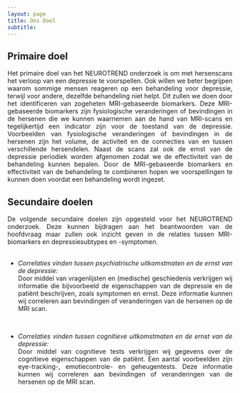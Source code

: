 ```yaml
---
layout: page
title: Ons Doel
subtitle:
---
```


<h2> Primaire doel </h2>

<div align="justify">
Het primaire doel van het NEUROTREND onderzoek is om met hersenscans het verloop van een depressie te voorspellen. Ook willen we beter begrijpen waarom sommige mensen reageren op een behandeling voor depressie, terwijl voor andere, dezelfde behandeling niet helpt. Dit zullen we doen door het identificeren van zogeheten MRI-gebaseerde biomarkers. Deze MRI-gebaseerde biomarkers zijn fysiologische veranderingen of bevindingen in de hersenen die we kunnen waarnemen aan de hand van MRI-scans en tegelijkertijd een indicator zijn voor de toestand van de depressie. Voorbeelden van fysiologische veranderingen of bevindingen in de hersenen zijn het volume, de activiteit en de connecties van en tussen verschillende hersendelen. Naast de scans zal ook de ernst van de depressie periodiek worden afgenomen zodat we de effectiviteit van de behandeling kunnen bepalen. Door de MRI-gebaseerde biomarkers en effectiviteit van de behandeling te combineren hopen we voorspellingen te kunnen doen voordat een behandeling wordt ingezet.
</div>


<h2> Secundaire doelen </h2>

<div align="justify">
De volgende secundaire doelen zijn opgesteld voor het NEUROTREND onderzoek. Deze kunnen bijdragen aan het beantwoorden van de hoofdvraag maar zullen ook inzicht geven in de relaties tussen MRI-biomarkers en depressiesubtypes en -symptomen. 
</div> 


<ul><div align="justify">
<br><li><i>Correlaties vinden tussen psychiatrische uitkomstmaten en de ernst van de depressie:</i> 
<br>Door middel van vragenlijsten en (medische) geschiedenis verkrijgen wij informatie die bijvoorbeeld de eigenschappen van de depressie en de patiënt beschrijven, zoals symptomen en ernst. Deze informatie kunnen wij correleren aan bevindingen of veranderingen van de hersenen op de MRI scan. </li>


<br><li><i>Correlaties vinden tussen cognitieve uitkomstmaten en de ernst van de depressie:</i> 
<br>Door middel van cognitieve tests verkrijgen wij gegevens over de cognitieve eigenschappen van de patiënt. Een aantal voorbeelden zijn eye-tracking-, emotiecontrole- en geheugentests. Deze informatie kunnen wij correleren aan bevindingen of veranderingen van de hersenen op de MRI scan.</li>
</div></ul>
